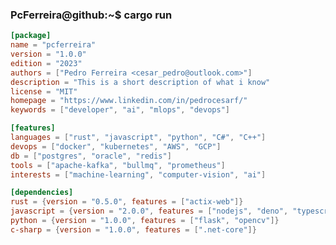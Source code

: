 ### PcFerreira@github:~$ cargo run

```toml
[package]
name = "pcferreira"
version = "1.0.0"
edition = "2023"
authors = ["Pedro Ferreira <cesar_pedro@outlook.com>"]
description = "This is a short description of what i know"
license = "MIT"
homepage = "https://www.linkedin.com/in/pedrocesarf/"
keywords = ["developer", "ai", "mlops", "devops"]

[features]
languages = ["rust", "javascript", "python", "C#", "C++"]
devops = ["docker", "kubernetes", "AWS", "GCP"]
db = ["postgres", "oracle", "redis"]
tools = ["apache-kafka", "bullmq", "prometheus"]
interests = ["machine-learning", "computer-vision", "ai"]

[dependencies]
rust = {version = "0.5.0", features = ["actix-web"]}
javascript = {version = "2.0.0", features = ["nodejs", "deno", "typescript"]}
python = {version = "1.0.0", features = ["flask", "opencv"]}
c-sharp = {version = "1.0.0", features = [".net-core"]}

```


<!--
**PcFerreira/PcFerreira** is a ✨ _special_ ✨ repository because its `README.md` (this file) appears on your GitHub profile.

Here are some ideas to get you started:

- 🔭 I’m currently working on ...
- 🌱 I’m currently learning ...
- 👯 I’m looking to collaborate on ...
- 🤔 I’m looking for help with ...
- 💬 Ask me about ...
- 📫 How to reach me: ...
- 😄 Pronouns: ...
- ⚡ Fun fact: ...
-->
